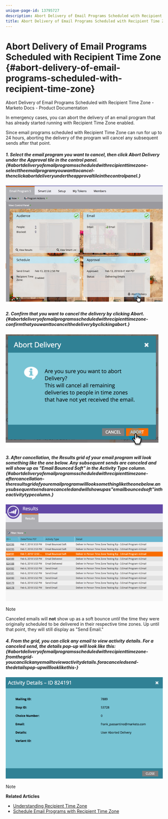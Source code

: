 ```yaml
---
unique-page-id: 13795727
description: Abort Delivery of Email Programs Scheduled with Recipient Time Zone - Marketo Docs - Product Documentation
title: Abort Delivery of Email Programs Scheduled with Recipient Time Zone
---
```


# Abort Delivery of Email Programs Scheduled with Recipient Time Zone {#abort-delivery-of-email-programs-scheduled-with-recipient-time-zone}

Abort Delivery of Email Programs Scheduled with Recipient Time Zone - Marketo Docs - Product Documentation

In emergency cases, you can abort the delivery of an email program that has already started running with Recipient Time Zone enabled.

Since email programs scheduled with Recipient Time Zone can run for up to 24 hours, aborting the delivery of the program will cancel any subsequent sends after that point.

##### 1. Select the email program you want to cancel, then click Abort Delivery under the Approval tile in the control panel. {#abortdeliveryofemailprogramsscheduledwithrecipienttimezone-selecttheemailprogramyouwanttocancel-thenclickabortdeliveryundertheapprovaltileinthecontrolpanel.}

![](assets/ptz-abortdelivery.png)

##### 2. Confirm that you want to cancel the delivery by clicking Abort. {#abortdeliveryofemailprogramsscheduledwithrecipienttimezone-confirmthatyouwanttocancelthedeliverybyclickingabort.}

![](assets/image2018-2-23-11-3a20-3a27.png)

##### 3. After cancellation, the Results grid of your email program will look something like the one below. Any subsequent sends are canceled and will show up as "Email Bounced Soft" in the Activity Type column. {#abortdeliveryofemailprogramsscheduledwithrecipienttimezone-aftercancellation-theresultsgridofyouremailprogramwilllooksomethingliketheonebelow.anysubsequentsendsarecanceledandwillshowupas"emailbouncedsoft"intheactivitytypecolumn.}

![](assets/image2018-2-23-11-3a22-3a11.png)

>[!NOTE]
>
>Canceled emails will **not** show up as a soft bounce *until* the time they were originally scheduled to be delivered in their respective time zones. Up until that point, they will still display as "Send Email."

##### 4. From the grid, you can click any email to view activity details. For a canceled send, the details pop-up will look like this: {#abortdeliveryofemailprogramsscheduledwithrecipienttimezone-fromthegrid-youcanclickanyemailtoviewactivitydetails.foracanceledsend-thedetailspop-upwilllooklikethis-}

![](assets/image2018-2-23-11-3a30-3a46.png)

>[!NOTE]
>
>**Related Articles**
>
>* [Understanding Recipient Time Zone](understanding-recipient-time-zone.md)
>* [Schedule Email Programs with Recipient Time Zone](schedule-email-programs-with-recipient-time-zone.md)
>

